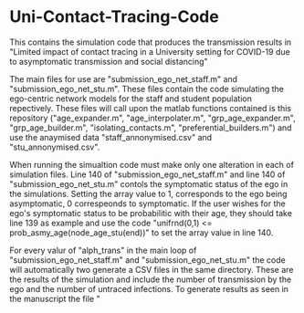 # Uni-Contact-Tracing-Code
This contains the simulation code that produces the transmission results in "Limited impact of contact tracing in a University setting for COVID-19 due to asymptomatic transmission and social distancing"

The main files for use are "submission_ego_net_staff.m" and "submission_ego_net_stu.m". These files contain the code simulating the ego-centric network models for the staff and student population repectively. These files will call upon the matlab functions contained is this repository ("age_expander.m", "age_interpolater.m", "grp_age_expander.m", "grp_age_builder.m", "isolating_contacts.m", "preferential_builders.m") and use the anaymised data "staff_annonymised.csv" and "stu_annonymised.csv". 

When running the simualtion code must make only one alteration in each of simulation files. Line 140 of "submission_ego_net_staff.m" and line 140 of "submission_ego_net_stu.m" contols the symptomatic status of the ego in the simulations. Setting the array value to 1, corresponds to the ego being asymptomatic, 0 correspeonds to symptomatic. If the user wishes for the ego's symptomatic status to be probabilitic with their age, they should take line 139 as example and use the code "unifrnd(0,1) <= prob_asmy_age(node_age_stu(end))" to set the array value in line 140.

For every valur of "alph_trans" in the main loop of "submission_ego_net_staff.m" and "submission_ego_net_stu.m" the code will automatically two generate a CSV files in the same directory. These are the results of the simulation and include the number of transmission by the ego and the number of untraced infections. To generate results as seen in the manuscript the file "
